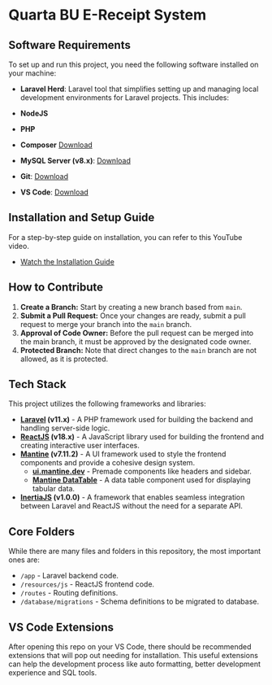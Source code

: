 # Quarta BU E-Receipt System

## Software Requirements

To set up and run this project, you need the following software installed on your machine:

-   **Laravel Herd**: Laravel tool that simplifies setting up and managing local development environments for Laravel projects. This includes:
-   **NodeJS**
-   **PHP**
-   **Composer**
    [Download](https://herd.laravel.com/windows)

-   **MySQL Server (v8.x)**: [Download](https://dev.mysql.com/downloads/windows/installer/8.0.html)

-   **Git**: [Download](https://git-scm.com/downloads)

-   **VS Code**: [Download](https://code.visualstudio.com/download)

## Installation and Setup Guide

For a step-by-step guide on installation, you can refer to this YouTube video.

-   [Watch the Installation Guide](https://youtu.be/NT81XWvuqzk)

## How to Contribute

1. **Create a Branch:** Start by creating a new branch based from `main`.
2. **Submit a Pull Request:** Once your changes are ready, submit a pull request to merge your branch into the `main` branch.
3. **Approval of Code Owner:** Before the pull request can be merged into the main branch, it must be approved by the designated code owner.
4. **Protected Branch:** Note that direct changes to the `main` branch are not allowed, as it is protected.

## Tech Stack

This project utilizes the following frameworks and libraries:

-   **[Laravel](https://laravel.com/docs/11.x/) (v11.x)** - A PHP framework used for building the backend and handling server-side logic.
-   **[ReactJS](https://18.react.dev/learn) (v18.x)** - A JavaScript library used for building the frontend and creating interactive user interfaces.
-   **[Mantine](https://mantine.dev) (v7.11.2)** - A UI framework used to style the frontend components and provide a cohesive design system.
    -   **[ui.mantine.dev](https://ui.mantine.dev/)** - Premade components like headers and sidebar.
    -   **[Mantine DataTable](https://icflorescu.github.io/mantine-datatable/)** - A data table component used for displaying tabular data.
-   **[InertiaJS](https://inertiajs.com/) (v1.0.0)** - A framework that enables seamless integration between Laravel and ReactJS without the need for a separate API.

## Core Folders

While there are many files and folders in this repository, the most important ones are:

-   `/app` - Laravel backend code.
-   `/resources/js` - ReactJS frontend code.
-   `/routes` - Routing definitions.
-   `/database/migrations` - Schema definitions to be migrated to database.

## VS Code Extensions

After opening this repo on your VS Code, there should be recommended extensions that will pop out needing for installation. This useful extensions can help the development process like auto formatting, better development experience and SQL tools.

